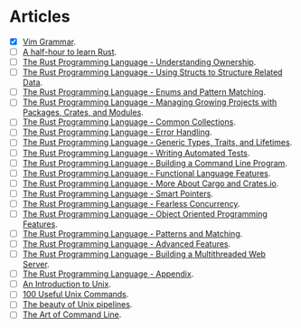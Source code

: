 # Articles

- [x] [Vim Grammar](http://takac.github.io/2013/01/30/vim-grammar/).
- [ ] [A half-hour to learn Rust](https://fasterthanli.me/blog/2020/a-half-hour-to-learn-rust/).
- [ ] [The Rust Programming Language - Understanding Ownership](https://doc.rust-lang.org/book/ch04-00-understanding-ownership.html).
- [ ] [The Rust Programming Language - Using Structs to Structure Related Data](https://doc.rust-lang.org/book/ch05-00-structs.html).
- [ ] [The Rust Programming Language - Enums and Pattern Matching](https://doc.rust-lang.org/book/ch06-00-enums.html).
- [ ] [The Rust Programming Language - Managing Growing Projects with Packages, Crates, and Modules](https://doc.rust-lang.org/book/ch07-00-managing-growing-projects-with-packages-crates-and-modules.html).
- [ ] [The Rust Programming Language - Common Collections](https://doc.rust-lang.org/book/ch08-00-common-collections.html).
- [ ] [The Rust Programming Language - Error Handling](https://doc.rust-lang.org/book/ch09-00-error-handling.html).
- [ ] [The Rust Programming Language - Generic Types, Traits, and Lifetimes](https://doc.rust-lang.org/book/ch10-00-generics.html).
- [ ] [The Rust Programming Language - Writing Automated Tests](https://doc.rust-lang.org/book/ch11-00-testing.html).
- [ ] [The Rust Programming Language - Building a Command Line Program](https://doc.rust-lang.org/book/ch12-00-an-io-project.html).
- [ ] [The Rust Programming Language - Functional Language Features](https://doc.rust-lang.org/book/ch13-00-functional-features.html).
- [ ] [The Rust Programming Language - More About Cargo and Crates.io](https://doc.rust-lang.org/book/ch14-00-more-about-cargo.html).
- [ ] [The Rust Programming Language - Smart Pointers](https://doc.rust-lang.org/book/ch15-00-smart-pointers.html).
- [ ] [The Rust Programming Language - Fearless Concurrency](https://doc.rust-lang.org/book/ch16-00-concurrency.html).
- [ ] [The Rust Programming Language - Object Oriented Programming Features](https://doc.rust-lang.org/book/ch17-00-oop.html).
- [ ] [The Rust Programming Language - Patterns and Matching](https://doc.rust-lang.org/book/ch18-00-patterns.html).
- [ ] [The Rust Programming Language - Advanced Features](https://doc.rust-lang.org/book/ch19-00-advanced-features.html).
- [ ] [The Rust Programming Language - Building a Multithreaded Web Server](https://doc.rust-lang.org/book/ch20-00-final-project-a-web-server.html).
- [ ] [The Rust Programming Language - Appendix](https://doc.rust-lang.org/book/appendix-00.html).
- [ ] [An Introduction to Unix](http://oliverelliott.org/article/computing/tut_unix/).
- [ ] [100 Useful Unix Commands](http://oliverelliott.org/article/computing/ref_unix/).
- [ ] [The beauty of Unix pipelines](https://prithu.xyz/posts/unix-pipeline/).
- [ ] [The Art of Command Line](https://github.com/jlevy/the-art-of-command-line).

